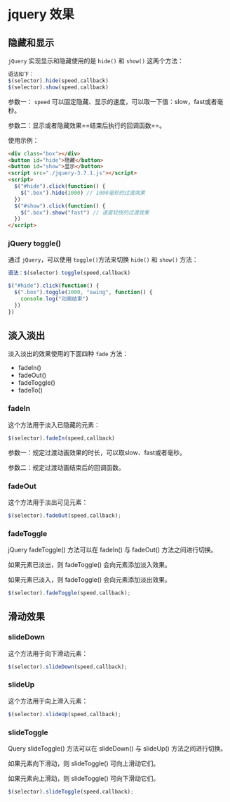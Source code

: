 # jquery 效果

## 隐藏和显示

`jQuery` 实现显示和隐藏使用的是 `hide()` 和 `show()` 这两个方法：

```js
语法如下：
$(selector).hide(speed,callback)
$(selector).show(speed,callback)
```

参数一： `speed` 可以固定隐藏、显示的速度，可以取一下值：slow，fast或者毫秒。

参数二：显示或者隐藏效果==结束后执行的回调函数==。

使用示例：

```html
<div class="box"></div>
<button id="hide">隐藏</button>
<button id="show">显示</button>
<script src="./jquery-3.7.1.js"></script>
<script>
  $("#hide").click(function() {
    $(".box").hide(1000) // 1000毫秒的过渡效果
  })
  $("#show").click(function() {
    $(".box").show("fast") // 速度较快的过渡效果
  })
</script>
```

### jQuery toggle()

通过 `jQuery`，可以使用 `toggle()`方法来切换 `hide()` 和 `show()` 方法：

```js
语法：$(selector).toggle(speed,callback)
```

```js
$("#hide").click(function() {
  $(".box").toggle(1000, "swing", function() {
    console.log("动画结束")
  })
})
```



## 淡入淡出

淡入淡出的效果使用的下面四种 `fade` 方法：

- fadeIn()
- fadeOut()
- fadeToggle()
- fadeTo()

### fadeln

这个方法用于淡入已隐藏的元素：

```js
$(selector).fadeIn(speed,callback)
```

参数一：规定过渡动画效果的时长，可以取slow、fast或者毫秒。

参数二：规定过渡动画结束后的回调函数。

### fadeOut

这个方法用于淡出可见元素：

```js
$(selector).fadeOut(speed,callback);
```

### fadeToggle

jQuery fadeToggle() 方法可以在 fadeIn() 与 fadeOut() 方法之间进行切换。

如果元素已淡出，则 fadeToggle() 会向元素添加淡入效果。

如果元素已淡入，则 fadeToggle() 会向元素添加淡出效果。

```js
$(selector).fadeToggle(speed,callback);
```



## 滑动效果

### slideDown

这个方法用于向下滑动元素：

```js
$(selector).slideDown(speed,callback);
```

### slideUp

这个方法用于向上滑入元素：

```js
$(selector).slideUp(speed,callback);
```

### slideToggle

Query slideToggle() 方法可以在 slideDown() 与 slideUp() 方法之间进行切换。

如果元素向下滑动，则 slideToggle() 可向上滑动它们。

如果元素向上滑动，则 slideToggle() 可向下滑动它们。

```js
$(selector).slideToggle(speed,callback);
```






